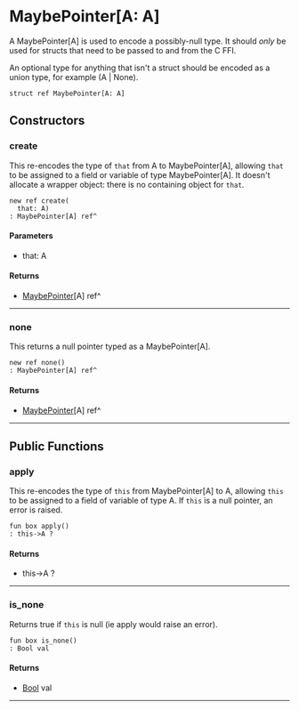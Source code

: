 # MaybePointer\[A: A\]

A MaybePointer[A] is used to encode a possibly-null type. It should
_only_ be used for structs that need to be passed to and from the C FFI.

An optional type for anything that isn't a struct should be encoded as a
union type, for example (A | None).


```pony
struct ref MaybePointer[A: A]
```

## Constructors

### create

This re-encodes the type of `that` from A to MaybePointer[A], allowing
`that` to be assigned to a field or variable of type MaybePointer[A]. It
doesn't allocate a wrapper object: there is no containing object for `that`.


```pony
new ref create(
  that: A)
: MaybePointer[A] ref^
```
#### Parameters

*   that: A

#### Returns

* [MaybePointer](builtin-MaybePointer)\[A\] ref^

---

### none

This returns a null pointer typed as a MaybePointer[A].


```pony
new ref none()
: MaybePointer[A] ref^
```

#### Returns

* [MaybePointer](builtin-MaybePointer)\[A\] ref^

---

## Public Functions

### apply

This re-encodes the type of `this` from MaybePointer[A] to A, allowing
`this` to be assigned to a field of variable of type A. If `this` is a null
pointer, an error is raised.


```pony
fun box apply()
: this->A ?
```

#### Returns

* this->A ?

---

### is_none

Returns true if `this` is null (ie apply would raise an error).


```pony
fun box is_none()
: Bool val
```

#### Returns

* [Bool](builtin-Bool) val

---


